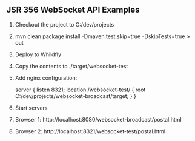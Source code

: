 ## JSR 356 WebSocket API Examples ##

1. Checkout the project to C:/dev/projects
2. mvn clean package install -Dmaven.test.skip=true -DskipTests=true > out
3. Deploy to Whildfly
4. Copy the contents to ./target/websocket-test
5. Add nginx configuration:


	server {
		listen 8321;
		location /websocket-test/ {
			root C:/dev/projects/websocket-broadcast/target;
		}
	}

6. Start servers
7. Browser 1: http://localhost:8080/websocket-broadcast/postal.html
8. Browser 2: http://localhost:8321/websocket-test/postal.html
